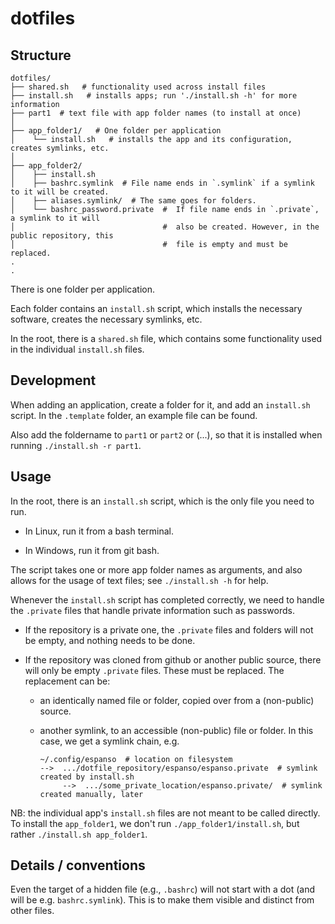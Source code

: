 # dotfiles

## Structure


```
dotfiles/
├── shared.sh   # functionality used across install files
├── install.sh   # installs apps; run './install.sh -h' for more information
├── part1  # text file with app folder names (to install at once)
│
├── app_folder1/   # One folder per application
│    └── install.sh   # installs the app and its configuration, creates symlinks, etc.
│
├── app_folder2/   
│    ├── install.sh
│    ├── bashrc.symlink  # File name ends in `.symlink` if a symlink to it will be created.
│    ├── aliases.symlink/  # The same goes for folders.
│    └── bashrc_password.private  #  If file name ends in `.private`, a symlink to it will 
│                                 #  also be created. However, in the public repository, this
│                                 #  file is empty and must be replaced.
.
.
```

There is one folder per application.

Each folder contains an `install.sh` script, which installs the necessary software, creates the necessary symlinks, etc.

In the root, there is a `shared.sh` file, which contains some functionality used in the individual `install.sh` files.

## Development

When adding an application, create a folder for it, and add an `install.sh` script. In the `.template` folder, an example file can be found.

Also add the foldername to `part1` or `part2` or (...), so that it is installed when running `./install.sh -r part1`.

## Usage

In the root, there is an `install.sh` script, which is the only file you need to run.

* In Linux, run it from a bash terminal.

* In Windows, run it from git bash.

The script takes one or more app folder names as arguments, and also allows for the usage of text files; see `./install.sh -h` for help.

Whenever the `install.sh` script has completed correctly, we need to handle the `.private` files that handle private information such as passwords.

* If the repository is a private one, the `.private` files and folders will not be empty, and nothing needs to be done.

* If the repository was cloned from github or another public source, there will only be empty `.private` files. These must be replaced. The replacement can be:

  - an identically named file or folder, copied over from a (non-public) source.

  - another symlink, to an accessible (non-public) file or folder. In this case, we get a symlink chain, e.g. 

    ```
    ~/.config/espanso  # location on filesystem
    -->  .../dotfile_repository/espanso/espanso.private  # symlink created by install.sh 
         -->  .../some_private_location/espanso.private/  # symlink created manually, later
    ```

NB: the individual app's `install.sh` files are not meant to be called directly. To install the `app_folder1`, we don't run `./app_folder1/install.sh`, but rather `./install.sh app_folder1`.

## Details / conventions

Even the target of a hidden file (e.g., `.bashrc`) will not start with a dot (and will be e.g. `bashrc.symlink`). This is to make them visible and distinct from other files.





